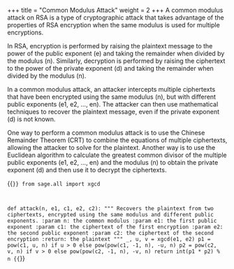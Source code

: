+++
title = "Common Modulus Attack"
weight = 2
+++
A common modulus attack on RSA is a type of cryptographic attack that takes advantage of the properties of RSA encryption when the same modulus is used for multiple encryptions.

In RSA, encryption is performed by raising the plaintext message to the power of the public exponent (e) and taking the remainder when divided by the modulus (n). Similarly, decryption is performed by raising the ciphertext to the power of the private exponent (d) and taking the remainder when divided by the modulus (n).

In a common modulus attack, an attacker intercepts multiple ciphertexts that have been encrypted using the same modulus (n), but with different public exponents (e1, e2, ..., en). The attacker can then use mathematical techniques to recover the plaintext message, even if the private exponent (d) is not known.

One way to perform a common modulus attack is to use the Chinese Remainder Theorem (CRT) to combine the equations of multiple ciphertexts, allowing the attacker to solve for the plaintext. Another way is to use the Euclidean algorithm to calculate the greatest common divisor of the multiple public exponents (e1, e2, ..., en) and the modulus (n) to obtain the private exponent (d) and then use it to decrypt the ciphertexts.

{{<code>}}
from sage.all import xgcd


def attack(n, e1, c1, e2, c2):
    """
    Recovers the plaintext from two ciphertexts, encrypted using the same modulus and different public exponents.
    :param n: the common modulus
    :param e1: the first public exponent
    :param c1: the ciphertext of the first encryption
    :param e2: the second public exponent
    :param c2: the ciphertext of the second encryption
    :return: the plaintext
    """
    _, u, v = xgcd(e1, e2)
    p1 = pow(c1, u, n) if u > 0 else pow(pow(c1, -1, n), -u, n)
    p2 = pow(c2, v, n) if v > 0 else pow(pow(c2, -1, n), -v, n)
    return int(p1 * p2) % n
{{</code>}}